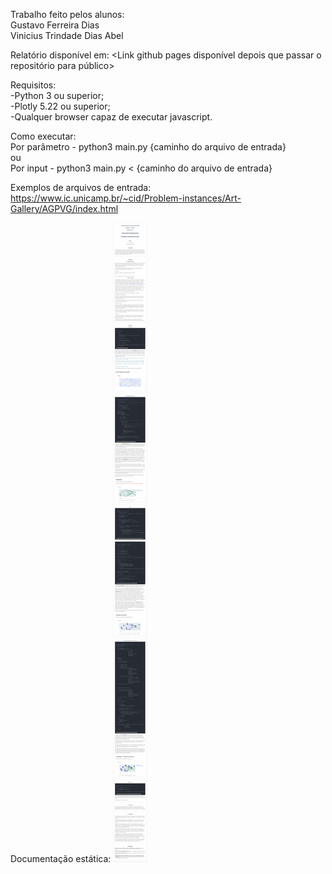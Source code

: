 Trabalho feito pelos alunos: </br>
Gustavo Ferreira Dias </br>
Vinicius Trindade Dias Abel </br>

Relatório disponível em: <Link github pages disponível depois que passar o repositório para público> </br>

Requisitos: </br>
-Python 3 ou superior; </br>
-Plotly 5.22 ou superior; </br>
-Qualquer browser capaz de executar javascript. </br>

Como executar: </br>
Por parâmetro - python3 main.py {caminho do arquivo de entrada} </br>
ou </br>
Por input - python3 main.py < {caminho do arquivo de entrada} </br>

Exemplos de arquivos de entrada: </br>
https://www.ic.unicamp.br/~cid/Problem-instances/Art-Gallery/AGPVG/index.html </br>


Documentação estática:
![alt text](https://github.com/Gustavof1/Alg2-Tp1/blob/main/Documentação-Disponível_no_Pages.pdf?raw=true)
